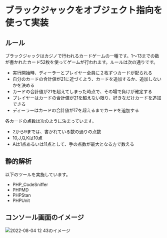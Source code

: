 # **ブラックジャックをオブジェクト指向を使って実装**
## **ルール**
ブラックジャックはカジノで行われるカードゲームの一種です。1〜13までの数が書かれたカード52枚を使ってゲームが行われます。ルールは次の通りです。
* 実行開始時、ディーラーとプレイヤー全員に２枚ずつカードが配られる
* 自分のカードの合計値が21に近づくよう、カードを追加するか、追加しないかを決める
* カードの合計値が21を超えてしまった時点で、その場で負けが確定する
* プレイヤーはカードの合計値が21を超えない限り、好きなだけカードを追加できる
* ディーラーはカードの合計値が17を超えるまでカードを追加する

 各カードの点数は次のように決まっています。
* 2から9までは、書かれている数の通りの点数
* 10,J,Q,Kは10点
* Aは1点あるいは11点として、手の点数が最大となる方で数える

## **静的解析**
以下のツールを実施しています。
* PHP_CodeSniffer
* PHPMD
* PHPStan
* PHPUnit

## **コンソール画面のイメージ**
![2022-08-04 12 43のイメージ](https://user-images.githubusercontent.com/104143368/183225985-2636f429-ead2-4194-996a-2f79fa9f383d.jpg)
